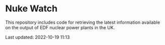 # Nuke Watch

This repository includes code for retrieving the latest information available on the output of EDF nuclear power plants in the UK.

Last updated: 2022-10-19 11:13
